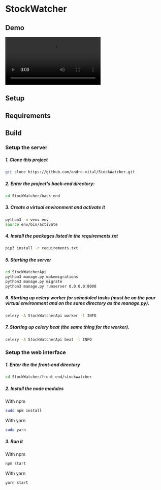 # StockWatcher
## Demo

![StockWatcher Demo](assets/readme/screen-capture.webm)

## Setup

## Requirements

## Build

### Setup the server
##### 1. Clone this project
```sh
git clone https://github.com/andre-vital/StockWatcher.git
```
##### 2. Enter the project's back-end directory:
```sh
cd StockWatcher/back-end
```
##### 3. Create a virtual environment and activate it 
```sh
python3 -m venv env
source env/bin/activate
```
##### 4. Install the packages listed in the requirements.txt
```sh
pip3 install -r requirements.txt
```
##### 5. Starting the server
```sh
cd StockWatcherApi
python3 manage.py makemigrations
python3 manage.py migrate
python3 manage.py runserver 0.0.0.0:8000
```
##### 6. Starting up celery worker for scheduled tasks (must be on the your virtual environment and on the same directory as the manage.py).
```sh 
celery -A StockWatcherApi worker -l INFO
```
##### 7. Starting up celery beat (the same thing for the worker).
```sh 
celery -A StockWatcherApi beat -l INFO
```

### Setup the web interface
##### 1. Enter the the front-end directory
```sh
cd StockWatcher/front-end/stockwatcher
```
##### 2. Install the node modules
With npm
```sh
sudo npm install
```
With yarn
```sh
sudo yarn
```
##### 3. Run it 
With npm
```sh
npm start
```
With yarn
```sh
yarn start
```
